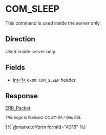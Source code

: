# COM\_SLEEP

This command is used inside the server only.

## Direction

Used inside server only.

## Fields

* [int<1>](../protocol-data-types.md#fixed-length-integers) `0x00`: `COM_SLEEP` header.

## Response

[ERR\_Packet](../4-server-response-packets/err_packet.md).

<sub>_This page is licensed: CC BY-SA / Gnu FDL_</sub>

{% @marketo/form formId="4316" %}
